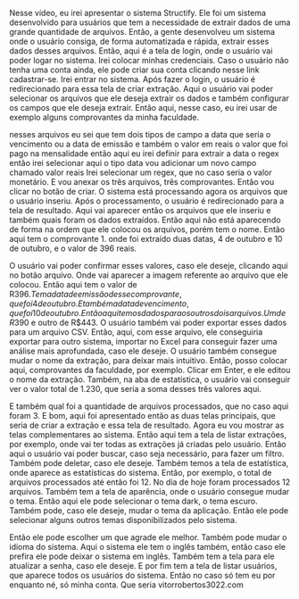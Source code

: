 
Nesse vídeo, eu irei apresentar o sistema Structify. Ele foi um sistema desenvolvido para usuários que tem a necessidade de extrair dados de uma grande quantidade de arquivos. Então, a gente desenvolveu um sistema onde o usuário consiga, de forma automatizada e rápida, extrair esses dados desses arquivos. Então, aqui é a tela de login, onde o usuário vai poder logar no sistema. Irei colocar minhas credenciais. Caso o usuário não tenha uma conta ainda, ele pode criar sua conta clicando nesse link cadastrar-se. Irei entrar no sistema. Após fazer o login, o usuário é redirecionado para essa tela de criar extração. Aqui o usuário vai poder selecionar os arquivos que ele deseja extrair os dados e também configurar os campos que ele deseja extrair. Então aqui, nesse caso, eu irei usar de exemplo alguns comprovantes da minha faculdade.

nesses arquivos eu sei que tem dois tipos de campo a data que seria o vencimento ou a data de emissão e também o valor em reais o valor que foi pago na mensalidade então aqui eu irei definir para extrair a data o regex então irei selecionar aqui o tipo data vou adicionar um novo campo chamado valor reais Irei selecionar um regex, que no caso seria o valor monetário. E vou anexar os três arquivos, três comprovantes. Então vou clicar no botão de criar. O sistema está processando agora os arquivos que o usuário inseriu. Após o processamento, o usuário é redirecionado para a tela de resultado. Aqui vai aparecer então os arquivos que ele inseriu e também quais foram os dados extraídos. Então aqui não está aparecendo de forma na ordem que ele colocou os arquivos, porém tem o nome. Então aqui tem o comprovante 1. onde foi extraído duas datas, 4 de outubro e 10 de outubro, e o valor de 396 reais.

O usuário vai poder confirmar esses valores, caso ele deseje, clicando aqui no botão arquivo. Onde vai aparecer a imagem referente ao arquivo que ele colocou. Então aqui tem o valor de R$396. Tem a data de emissão desse comprovante, que foi 4 de outubro. E também a data de vencimento, que foi 10 de outubro. Então aqui tem os dados para os outros dois arquivos. Um de R$390 e outro de R$443. O usuário também vai poder exportar esses dados para um arquivo CSV. Então, aqui, com esse arquivo, ele conseguiria exportar para outro sistema, importar no Excel para conseguir fazer uma análise mais aprofundada, caso ele deseje. O usuário também consegue mudar o nome da extração, para deixar mais intuitivo. Então, posso colocar aqui, comprovantes da faculdade, por exemplo. Clicar em Enter, e ele editou o nome da extração. Também, na aba de estatística, o usuário vai conseguir ver o valor total de 1.230, que seria a soma desses três valores aqui.

E também qual foi a quantidade de arquivos processados, que no caso aqui foram 3. E bom, aqui foi apresentado então as duas telas principais, que seria de criar a extração e essa tela de resultado. Agora eu vou mostrar as telas complementares ao sistema. Então aqui tem a tela de listar extrações, por exemplo, onde vai ter todas as extrações já criadas pelo usuário. Então aqui o usuário vai poder buscar, caso seja necessário, para fazer um filtro. Também pode deletar, caso ele deseje. Também temos a tela de estatística, onde aparece as estatísticas do sistema. Então, por exemplo, o total de arquivos processados até então foi 12. No dia de hoje foram processados 12 arquivos. Também tem a tela de aparência, onde o usuário consegue mudar o tema. Então aqui ele pode selecionar o tema dark, o tema escuro. Também pode, caso ele deseje, mudar o tema da aplicação. Então ele pode selecionar alguns outros temas disponibilizados pelo sistema.

Então ele pode escolher um que agrade ele melhor. Também pode mudar o idioma do sistema. Aqui o sistema ele tem o inglês também, então caso ele prefira ele pode deixar o sistema em inglês. Também tem a tela para ele atualizar a senha, caso ele deseje. E por fim tem a tela de listar usuários, que aparece todos os usuários do sistema. Então no caso só tem eu por enquanto né, só minha conta. Que seria vitorrobertos3022.com